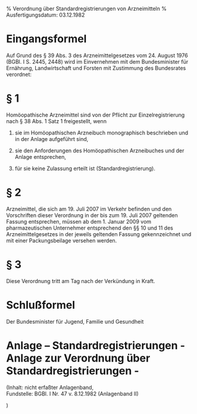 % Verordnung über Standardregistrierungen von Arzneimitteln
% Ausfertigungsdatum: 03.12.1982
 
# Eingangsformel

Auf Grund des § 39 Abs. 3 des Arzneimittelgesetzes vom 24. August 1976 (BGBl. I S. 2445, 2448) wird im Einvernehmen mit dem Bundesminister für Ernährung, Landwirtschaft und Forsten mit Zustimmung des Bundesrates verordnet:

# § 1

Homöopathische Arzneimittel sind von der Pflicht zur Einzelregistrierung nach § 38 Abs. 1 Satz 1 freigestellt, wenn

1. sie im Homöopathischen Arzneibuch monographisch beschrieben und in der Anlage aufgeführt sind,

2. sie den Anforderungen des Homöopathischen Arzneibuches und der Anlage entsprechen,

3. für sie keine Zulassung erteilt ist (Standardregistrierung).

# § 2

Arzneimittel, die sich am 19. Juli 2007 im Verkehr befinden und den Vorschriften dieser Verordnung in der bis zum 19. Juli 2007 geltenden Fassung entsprechen, müssen ab dem 1. Januar 2009 vom pharmazeutischen Unternehmer entsprechend den §§ 10 und 11 des Arzneimittelgesetzes in der jeweils geltenden Fassung gekennzeichnet und mit einer Packungsbeilage versehen werden.

# § 3

Diese Verordnung tritt am Tag nach der Verkündung in Kraft.

# Schlußformel

Der Bundesminister für Jugend, Familie und Gesundheit

# Anlage – Standardregistrierungen  - Anlage zur Verordnung über Standardregistrierungen -

(Inhalt: nicht erfaßter Anlagenband,  
Fundstelle: BGBl. I Nr. 47 v. 8.12.1982 (Anlagenband II)

)
